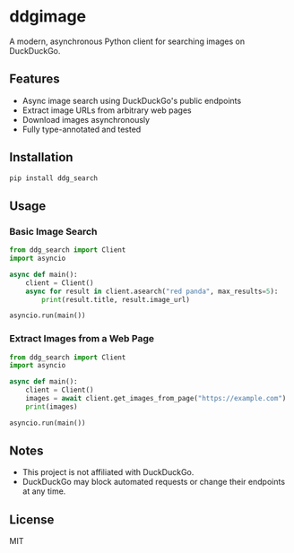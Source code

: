 # ddgimage

A modern, asynchronous Python client for searching images on DuckDuckGo.

## Features
- Async image search using DuckDuckGo's public endpoints
- Extract image URLs from arbitrary web pages
- Download images asynchronously
- Fully type-annotated and tested

## Installation
```bash
pip install ddg_search
```

## Usage

### Basic Image Search
```python
from ddg_search import Client
import asyncio

async def main():
    client = Client()
    async for result in client.asearch("red panda", max_results=5):
        print(result.title, result.image_url)

asyncio.run(main())
```

### Extract Images from a Web Page
```python
from ddg_search import Client
import asyncio

async def main():
    client = Client()
    images = await client.get_images_from_page("https://example.com")
    print(images)

asyncio.run(main())
```
## Notes
- This project is not affiliated with DuckDuckGo.
- DuckDuckGo may block automated requests or change their endpoints at any time.

## License
MIT
